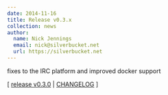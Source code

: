 ```yaml
---
date: 2014-11-16
title: Release v0.3.x
collection: news
author: 
  name: Nick Jennings
  email: nick@silverbucket.net
  url: https://silverbucket.net
---
```


fixes to the IRC platform and improved docker support 

[ [release v0.3.0](https://github.com/sockethub/sockethub/releases/tag/v0.3.0) | [CHANGELOG](https://github.com/sockethub/sockethub/blob/v0.3.0/CHANGELOG.md) ]
